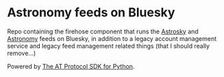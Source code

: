# Astronomy feeds on Bluesky

Repo containing the firehose component that runs the [Astrosky](https://bsky.app/profile/did:plc:jcoy7v3a2t4rcfdh6i4kza25/feed/astro-all) and [Astronomy](https://bsky.app/profile/did:plc:jcoy7v3a2t4rcfdh6i4kza25/feed/astro) feeds on Bluesky, in addition to a legacy account management service and legacy feed management related things (that I should really remove...)

Powered by [The AT Protocol SDK for Python](https://github.com/MarshalX/atproto). 
